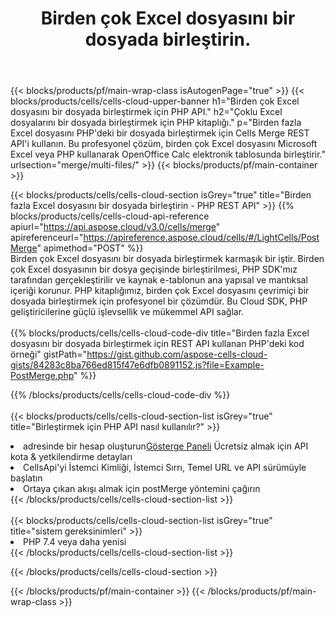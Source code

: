 ﻿---
title:  Birden çok Excel dosyasını bir dosyada birleştirin.
description:  Birden çok Excel dosyasını birleştirmek için Bulut API'leri ve SDK'lar. Birden fazla Excel dosyasını Cells Cloud API ile bir dosyada birleştirin. SDK, geliştirme dillerini destekler. Android, C#, Go, Java, NodeJS, Perl, PHP, Python, Ruby ve Swift'i içerir.
url: /tr/php/merge/multi-files/
---
{{< blocks/products/pf/main-wrap-class isAutogenPage="true" >}}
{{< blocks/products/cells/cells-cloud-upper-banner h1="Birden çok Excel dosyasını bir dosyada birleştirmek için PHP API." h2="Çoklu Excel dosyalarını bir dosyada birleştirmek için PHP kitaplığı." p="Birden fazla Excel dosyasını PHP\'deki bir dosyada birleştirmek için Cells Merge REST API\'i kullanın. Bu profesyonel çözüm, birden çok Excel dosyasını Microsoft Excel veya PHP kullanarak OpenOffice Calc elektronik tablosunda birleştirir." urlsection="merge/multi-files/" >}}
{{< blocks/products/pf/main-container >}}

{{< blocks/products/cells/cells-cloud-section isGrey="true" title="Birden fazla Excel dosyasını bir dosyada birleştirin - PHP REST API" >}}
{{% blocks/products/cells/cells-cloud-api-reference apiurl="https://api.aspose.cloud/v3.0/cells/merge" apireferenceurl="https://apireference.aspose.cloud/cells/#/LightCells/PostMerge" apimethod="POST" %}}
<br/>
Birden çok Excel dosyasını bir dosyada birleştirmek karmaşık bir iştir. Birden çok Excel dosyasının bir dosya geçişinde birleştirilmesi, PHP SDK'mız tarafından gerçekleştirilir ve kaynak e-tablonun ana yapısal ve mantıksal içeriği korunur. PHP kitaplığımız, birden çok Excel dosyasını çevrimiçi bir dosyada birleştirmek için profesyonel bir çözümdür. Bu Cloud SDK, PHP geliştiricilerine güçlü işlevsellik ve mükemmel API sağlar.
<br/>
<br/>
{{% blocks/products/cells/cells-cloud-code-div title="Birden fazla Excel dosyasını bir dosyada birleştirmek için REST API kullanan PHP\'deki kod örneği" gistPath="https://gist.github.com/aspose-cells-cloud-gists/84283c8ba766ed815f47e6dfb0891152.js?file=Example-PostMerge.php" %}}
  
{{% /blocks/products/cells/cells-cloud-code-div %}}
<br/>
<br/>
{{< blocks/products/cells/cells-cloud-section-list isGrey="true" title="Birleştirmek için PHP API nasıl kullanılır?" >}}
<li> adresinde bir hesap oluşturun<a href="https://dashboard.aspose.cloud/">Gösterge Paneli</a> Ücretsiz almak için API kota & yetkilendirme detayları</li>
<li>CellsApi'yi İstemci Kimliği, İstemci Sırrı, Temel URL ve API sürümüyle başlatın</li>
<li>Ortaya çıkan akışı almak için postMerge yöntemini çağırın</li>
{{< /blocks/products/cells/cells-cloud-section-list >}}
<br/>
<br/>
{{< blocks/products/cells/cells-cloud-section-list isGrey="true" title="sistem gereksinimleri" >}}
<li>PHP 7.4 veya daha yenisi</li>
{{< /blocks/products/cells/cells-cloud-section-list >}}

{{< /blocks/products/cells/cells-cloud-section >}}

{{< /blocks/products/pf/main-container >}}
{{< /blocks/products/pf/main-wrap-class >}}
